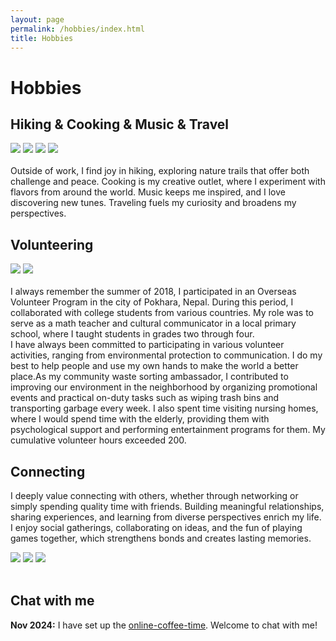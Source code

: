 ```yaml
---
layout: page
permalink: /hobbies/index.html
title: Hobbies
---
```


# Hobbies

## Hiking & Cooking & Music & Travel

<div class="third">
<img src="/images/1.JPG">
<img src="/images/2.png">
<img src="/images/3.JPG">
<img src="/images/4.png">
</div>
<br>Outside of work, I find joy in hiking, exploring nature trails that offer both challenge and peace. Cooking is my creative outlet, where I experiment with flavors from around the world. Music keeps me inspired, and I love discovering new tunes. Traveling fuels my curiosity and broadens my perspectives.

## Volunteering

<div class="third">
<img src="/images/1-1.PNG">
<img src="/images/1-2.png">
</div>
<br>I always remember the summer of 2018, I participated in an Overseas Volunteer Program in the city of Pokhara, Nepal. During this period, I collaborated with college students from various countries. My role was to serve as a math teacher and cultural communicator in a local primary school, where I taught students in grades two through four.<br>I have always been committed to participating in various volunteer activities, ranging from environmental protection to communication. I do my best to help people and use my own hands to make the world a better place.As my community waste sorting ambassador, I contributed to improving our environment in the neighborhood by organizing promotional events and practical on-duty tasks such as wiping trash bins and transporting garbage every week.  I also spent time visiting nursing homes, where I would spend time with the elderly, providing them with psychological support and performing entertainment programs for them. My cumulative volunteer hours exceeded 200.


## Connecting

I deeply value connecting with others, whether through networking or simply spending quality time with friends. Building meaningful relationships, sharing experiences, and learning from diverse perspectives enrich my life. I enjoy social gatherings, collaborating on ideas, and the fun of playing games together, which strengthens bonds and creates lasting memories.

<div>
<img src="/images/2-1.JPG">
<img src="/images/2-2.png">
<img src="/images/2-3.png">
</div>
<br>

## Chat with me

**Nov 2024:** I have set up the [online-coffee-time]("https://calendly.com/cira-x-yin/30min). Welcome to chat with me!

<!-- Calendly inline widget begin -->

<div class="calendly-inline-widget" data-url="https://calendly.com/cira-x-yin/30min" style="min-width:320px;height:630px;"></div>
<script type="text/javascript" src="https://calendly.com/cira-x-yin/30min" async></script>
<!-- Calendly inline widget end -->


